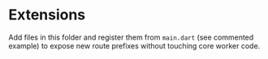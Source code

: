# Extensions

Add files in this folder and register them from `main.dart` (see commented example)
to expose new route prefixes without touching core worker code.
